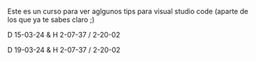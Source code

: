 Este es un curso para ver aglgunos tips para visual studio code (aparte de los que ya te sabes claro ;)

D 15-03-24 & H 2-07-37 / 2-20-02

D 19-03-24 & H 2-07-37 / 2-20-02
